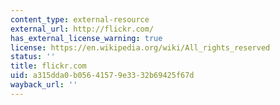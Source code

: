 ```yaml
---
content_type: external-resource
external_url: http://flickr.com/
has_external_license_warning: true
license: https://en.wikipedia.org/wiki/All_rights_reserved
status: ''
title: flickr.com
uid: a315dda0-b056-4157-9e33-32b69425f67d
wayback_url: ''
---
```

